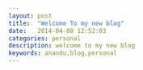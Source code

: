```yaml
---
layout: post
title:  "Welcome To my new blog"
date:   2014-04-08 12:52:03
categories: personal
description: welcome to my new blog 
keywords: anandu,blog,personal
---
```


